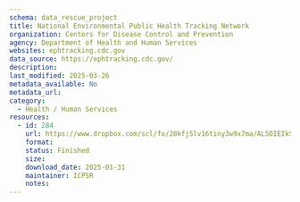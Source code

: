 ```yaml
---
schema: data_rescue_project 
title: National Environmental Public Health Tracking Network
organization: Centers for Disease Control and Prevention
agency: Department of Health and Human Services
websites: ephtracking.cdc.gov
data_source: https://ephtracking.cdc.gov/
description: 
last_modified: 2025-03-26
metadata_available: No
metadata_url: 
category:
  - Health / Human Services
resources:
  - id: 284
    url: https://www.dropbox.com/scl/fo/28kfj5lv16tiny3w9x7ma/ALSOIEIkSyHU3gBGMdlMHgQ?rlkey=riua2mnmvjsj1cbiias713um6&dl=0
    format: 
    status: Finished
    size: 
    download_date: 2025-01-31
    maintainer: ICPSR
    notes: 
---
```

